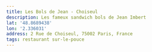 ```yaml
---
title: Les Bols de Jean - Choiseul
description: Les fameux sandwich bols de Jean Imbert
lat: '48.8689438'
lon: '2.336031'
address: 2 Rue de Choiseul, 75002 Paris, France
tags: restaurant sur-le-pouce
---
```


